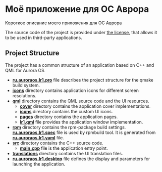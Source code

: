 # Моё приложение для ОС Аврора

Короткое описание моего приложения для ОС Аврора

The source code of the project is provided under
[the license](LICENSE.BSD-3-CLAUSE.md),
that allows it to be used in third-party applications.

## Project Structure

The project has a common structure
of an application based on C++ and QML for Aurora OS.

* **[ru.auroraos.lr1.pro](ru.auroraos.lr1.pro)** file
  describes the project structure for the qmake build system.
* **[icons](icons)** directory contains application icons for different screen resolutions.
* **[qml](qml)** directory contains the QML source code and the UI resources.
  * **[cover](qml/cover)** directory contains the application cover implementations.
  * **[icons](qml/icons)** directory contains the custom UI icons.
  * **[pages](qml/pages)** directory contains the application pages.
  * **[lr1.qml](qml/lr1.qml)** file
    provides the application window implementation.
* **[rpm](rpm)** directory contains the rpm-package build settings.
  **[ru.auroraos.lr1.spec](rpm/ru.auroraos.lr1.spec)** file is used by rpmbuild tool.
  It is generated from **[ru.auroraos.lr1.yaml](rpm/ru.auroraos.lr1.yaml)** file.
* **[src](src)** directory contains the C++ source code.
  * **[main.cpp](src/main.cpp)** file is the application entry point.
* **[translations](translations)** directory contains the UI translation files.
* **[ru.auroraos.lr1.desktop](ru.auroraos.lr1.desktop)** file
  defines the display and parameters for launching the application.